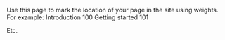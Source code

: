 Use this page to mark the location of your page in the site using weights.
For example:
Introduction 100
Getting started 101

Etc.
